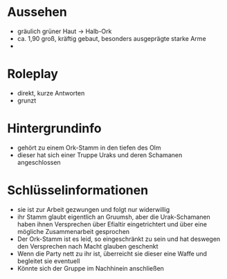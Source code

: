# Aussehen
- gräulich grüner Haut -> Halb-Ork
- ca. 1,90 groß, kräftig gebaut, besonders ausgeprägte starke Arme
- 
# Roleplay
- direkt, kurze Antworten
- grunzt 
# Hintergrundinfo
- gehört zu einem Ork-Stamm in den tiefen des Olm
- dieser hat sich einer Truppe Uraks und deren Schamanen angeschlossen
# Schlüsselinformationen
- sie ist zur Arbeit gezwungen und folgt nur widerwillig
- ihr Stamm glaubt eigentlich an Gruumsh, aber die Urak-Schamanen haben ihnen Versprechen über Efialtir eingetrichtert und über eine mögliche Zusammenarbeit gesprochen
- Der Ork-Stamm ist es leid, so eingeschränkt zu sein und hat deswegen den Versprechen nach Macht glauben geschenkt
- Wenn die Party nett zu ihr ist, überreicht sie dieser eine Waffe und begleitet sie eventuell
- Könnte sich der Gruppe im Nachhinein anschließen

